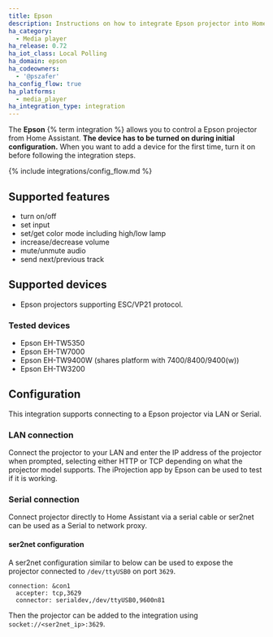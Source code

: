 ```yaml
---
title: Epson
description: Instructions on how to integrate Epson projector into Home Assistant.
ha_category:
  - Media player
ha_release: 0.72
ha_iot_class: Local Polling
ha_domain: epson
ha_codeowners:
  - '@pszafer'
ha_config_flow: true
ha_platforms:
  - media_player
ha_integration_type: integration
---
```


The **Epson** {% term integration %} allows you to control a Epson projector from Home Assistant.
**The device has to be turned on during initial configuration.**
When you want to add a device for the first time, turn it on before following the integration steps.

{% include integrations/config_flow.md %}

## Supported features

- turn on/off
- set input
- set/get color mode including high/low lamp
- increase/decrease volume
- mute/unmute audio
- send next/previous track

## Supported devices

- Epson projectors supporting ESC/VP21 protocol.


### Tested devices

- Epson EH-TW5350
- Epson EH-TW7000
- Epson EH-TW9400W (shares platform with 7400/8400/9400(w))
- Epson EH-TW3200


## Configuration
This integration supports connecting to a Epson projector via LAN or Serial.

### LAN connection
Connect the projector to your LAN and enter the IP address of the projector when prompted, selecting either HTTP or TCP depending on what the projector model supports.
The iProjection app by Epson can be used to test if it is working.


### Serial connection
Connect projector directly to Home Assistant via a serial cable or ser2net can be used as a Serial to network proxy.

#### ser2net configuration
A ser2net configuration similar to below can be used to expose the projector connected to `/dev/ttyUSB0` on port `3629`.
```
connection: &con1
  accepter: tcp,3629
  connector: serialdev,/dev/ttyUSB0,9600n81
```
Then the projector can be added to the integration using  `socket://<ser2net_ip>:3629`.